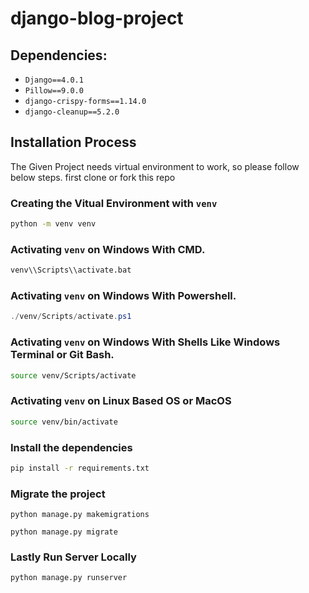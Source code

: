 # django-blog-project

## Dependencies:
- `Django==4.0.1`
- `Pillow==9.0.0`
- `django-crispy-forms==1.14.0`
- `django-cleanup==5.2.0`

## Installation Process
The Given Project needs virtual environment to work, so please follow below steps.
first clone or fork this repo

### Creating the Vitual Environment with `venv`
```bash
python -m venv venv
```

### Activating `venv` on Windows With CMD.
```cmd
venv\\Scripts\\activate.bat
```

### Activating `venv` on Windows With Powershell.
```powershell
./venv/Scripts/activate.ps1
```

### Activating `venv` on Windows With Shells Like Windows Terminal or Git Bash.
```bash
source venv/Scripts/activate
```

### Activating `venv` on Linux Based OS or MacOS
```bash
source venv/bin/activate
```

### Install the dependencies
```bash
pip install -r requirements.txt
```

### Migrate the project
```python3
python manage.py makemigrations

python manage.py migrate
```

### Lastly Run Server Locally
```python3
python manage.py runserver
```
